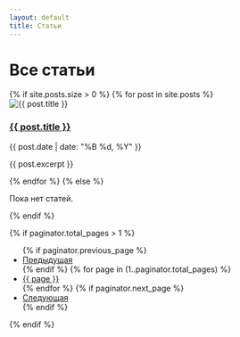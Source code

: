 ```yaml
---
layout: default
title: Статьи
---
```

<h1>Все статьи</h1>
{% if site.posts.size > 0 %}
  {% for post in site.posts %}
  <div class="card neural-card">
    <img src="{{ post.image | relative_url }}" alt="{{ post.title }}" loading="lazy">
    <h3><a href="{{ post.url | relative_url }}">{{ post.title }}</a></h3>
    <p>{{ post.date | date: "%B %d, %Y" }}</p>
    <p>{{ post.excerpt }}</p>
  </div>
  {% endfor %}
{% else %}
  <p>Пока нет статей.</p>
{% endif %}

{% if paginator.total_pages > 1 %}
<ul class="pagination">
  {% if paginator.previous_page %}
  <li><a href="{{ paginator.previous_page_path | relative_url }}">Предыдущая</a></li>
  {% endif %}
  {% for page in (1..paginator.total_pages) %}
  <li {% if page == paginator.page %}class="active"{% endif %}>
    <a href="{{ '/articles/page' | append: page | relative_url }}">{{ page }}</a>
  </li>
  {% endfor %}
  {% if paginator.next_page %}
  <li><a href="{{ paginator.next_page_path | relative_url }}">Следующая</a></li>
  {% endif %}
</ul>
{% endif %}
